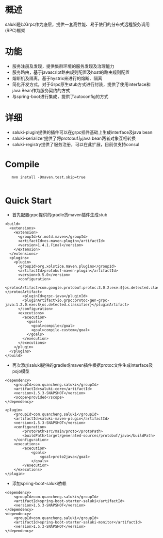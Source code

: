 # 概述

saluki是以Grpc作为底层，提供一套高性能、易于使用的分布式远程服务调用(RPC)框架

# 功能

* 服务注册及发现，提供集群环境的服务发现及治理能力
* 服务路由，基于javascript路由规则配置及host的路由规则配置
* 熔断机及隔离，基于hystrix来进行的熔断、隔离
* 简化开发方式，对于Grpc原生stub方式进行封装，提供了使用interface和java Bean作为服务契约的方式
* 与spring-boot进行集成，提供了autoconfig的方式

# 详细

* saluki-plugin提供的插件可以在grpc插件基础上生成interface及java bean
* saluki-serializer提供了将protobuf与java bean两者对象互相转换
* saluki-registry提供了服务注册，可以在此扩展，目前仅支持consul

# Compile
```
   mvn install -Dmaven.test.skip=true
   
```
# Quick Start

* 首先配置grpc提供的gradle货maven插件生成stub

```
<build>
  <extensions>
    <extension>
      <groupId>kr.motd.maven</groupId>
      <artifactId>os-maven-plugin</artifactId>
      <version>1.4.1.Final</version>
    </extension>
  </extensions>
  <plugins>
    <plugin>
      <groupId>org.xolstice.maven.plugins</groupId>
      <artifactId>protobuf-maven-plugin</artifactId>
      <version>0.5.0</version>
      <configuration>
        <protocArtifact>com.google.protobuf:protoc:3.0.2:exe:${os.detected.classifier}</protocArtifact>
        <pluginId>grpc-java</pluginId>
        <pluginArtifact>io.grpc:protoc-gen-grpc-java:1.2.0:exe:${os.detected.classifier}</pluginArtifact>
      </configuration>
      <executions>
        <execution>
          <goals>
            <goal>compile</goal>
            <goal>compile-custom</goal>
          </goals>
        </execution>
      </executions>
    </plugin>
  </plugins>
</build>

```
* 再次添加saluki提供的gradle或maven插件根据protoc文件生成interface及pojo模型

```
<dependency>
	<groupId>com.quancheng.saluki</groupId>
	<artifactId>saluki-core</artifactId>
	<version>1.5.3-SNAPSHOT</version>
	<scope>provided</scope>
</dependency>

<plugin>
	<groupId>com.quancheng.saluki</groupId>
	<artifactId>saluki-maven-plugin</artifactId>
	<version>1.5.3-SNAPSHOT</version>
	<configuration>
		<protoPath>src/main/proto</protoPath>
		<buildPath>target/generated-sources/protobuf/java</buildPath>
	</configuration>
	<executions>
		<execution>
			<goals>
				<goal>proto2java</goal>
			</goals>
		</execution>
	</executions>
</plugin>

```

* 添加spring-boot-saluki依赖

```
<dependency>
	<groupId>com.quancheng.saluki</groupId>
	<artifactId>spring-boot-starter-saluki</artifactId>
	<version>1.5.3-SNAPSHOT</version>
</dependency>
<dependency>
	<groupId>com.quancheng.saluki</groupId>
	<artifactId>spring-boot-starter-saluki-monitor</artifactId>
	<version>1.5.3-SNAPSHOT</version>
</dependency>
```

